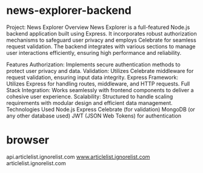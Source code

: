# news-explorer-backend
Project: News Explorer
Overview
News Explorer is a full-featured Node.js backend application built using Express. It incorporates robust authorization mechanisms to safeguard user privacy and employs Celebrate for seamless request validation. The backend integrates with various sections to manage user interactions efficiently, ensuring high performance and reliability.

Features
Authorization: Implements secure authentication methods to protect user privacy and data.
Validation: Utilizes Celebrate middleware for request validation, ensuring input data integrity.
Express Framework: Utilizes Express for handling routes, middleware, and HTTP requests.
Full Stack Integration: Works seamlessly with frontend components to deliver a cohesive user experience.
Scalability: Structured to handle scaling requirements with modular design and efficient data management.
Technologies Used
Node.js
Express
Celebrate (for validation)
MongoDB (or any other database used)
JWT (JSON Web Tokens) for authentication

# browser

api.articlelist.ignorelist.com
www.articlelist.ignorelist.com
articlelist.ignorelist.com
